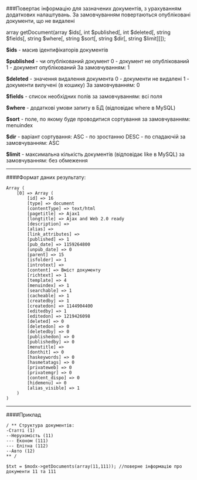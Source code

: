 ###Повертає інформацію для зазначених документів, з урахуванням додаткових налаштувань. За замовчуванням повертаються опубліковані документи, що не видалені

array getDocument(array $ids[, int $published[, int $deleted[, string $fields[, string $where[, string $sort[, string $dir[, string $limit]]]);

**$ids** - масив ідентифікаторів документів

**$published** - чи опублікований документ
0 - документ не опублікований
1 - документ опублікований
За замовчуванням: 1

**$deleted** - значення видалення документа
0 - документи не видалені
1 - документи вилучені (в кошику)
За замовчуванням: 0

**$fields** - список необхідних полів
за замовчуванням: всі поля

**$where** - додаткові умови запиту в БД (відповідає where в MySQL)

**$sort** - поле, по якому буде проводитися сортування
за замовчуванням: menuindex

**$dir** - варіант сортування:
ASC - по зростанню
DESC - по спадаючій
за замовчуванням: ASC

**$limit** - максимальна кількість документів (відповідає like в MySQL)
за замовчуванням: без обмеження

***

####Формат даних результату:

	Array ( 
		[0] => Array ( 
			[id] => 16 
			[type] => document 
			[contentType] => text/html 
			[pagetitle] => Ajax1 
			[longtitle] => Ajax and Web 2.0 ready 
			[description] =>  
			[alias] =>  
			[link_attributes] =>  
			[published] => 1 
			[pub_date] => 1159264800 
			[unpub_date] => 0 
			[parent] => 15 
			[isfolder] => 1 
			[introtext] =>  
			[content] => Вміст документу 
			[richtext] => 1 
			[template] => 4 
			[menuindex] => 1 
			[searchable] => 1 
			[cacheable] => 1 
			[createdby] => 1 
			[createdon] => 1144904400 
			[editedby] => 1 
			[editedon] => 1219426098 
			[deleted] => 0 
			[deletedon] => 0 
			[deletedby] => 0 
			[publishedon] => 0 
			[publishedby] => 0 
			[menutitle] =>  
			[donthit] => 0 
			[haskeywords] => 0 
			[hasmetatags] => 0 
			[privateweb] => 0 
			[privatemgr] => 0 
			[content_dispo] => 0 
			[hidemenu] => 0 
			[alias_visible] => 1 
		) 
	)

***

####Приклад


	/ ** Структура документів:
	-Статті (1)
	--Нерухомість (11)
	--- Економ (111)
	--- Елітна (112)
	--Авто (12)
	** /
	
	$txt = $modx->getDocuments(array(11,111)); //поверне інформацію про документи 11 та 111
